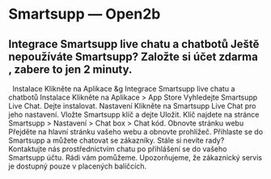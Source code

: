 # Smartsupp — Open2b
## Integrace Smartsupp live chatu a chatbotů Ještě nepoužíváte Smartsupp? Založte si účet zdarma , zabere to jen 2 minuty.
  Instalace Klikněte na Aplikace &g
Integrace Smartsupp live chatu a chatbotů
Instalace
Klikněte na Aplikace > App Store
Vyhledejte Smartsupp Live Chat.
Dejte instalovat.
Nastavení
Klikněte na Smartsupp Live Chat pro jeho nastavení.
Vložte Smartsupp klíč a dejte Uložit.
Klíč najdete na stránce Smartsupp > Nastavení > Chat box > Chat kód.
Obnovte stránku webu
Přejděte na hlavní stránku vašeho webu a obnovte prohlížeč.
Přihlaste se do Smartsupp a můžete chatovat se zákazníky.
Stále si nevíte rady? Kontaktujte nás prostřednictvím chatu po přihlášení se do vašeho Smartsupp účtu. Rádi vám pomůžeme. Upozorňujeme, že zákaznický servis je dostupný pouze v placených balíčcích.

